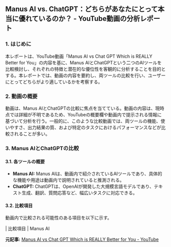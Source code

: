 ## Manus AI vs. ChatGPT：どちらがあなたにとって本当に優れているのか？ - YouTube動画の分析レポート

### 1. はじめに

本レポートは、YouTube動画「Manus AI vs Chat GPT Which is REALLY Better for You」の内容を基に、Manus AIとChatGPTという二つのAIツールを比較検討し、それぞれの特徴と潜在的な優位性を客観的に分析することを目的とする。本レポートでは、動画の内容を要約し、両ツールの比較を行い、ユーザーにとってどちらがより適しているかを考察する。

### 2. 動画の概要

動画は、Manus AIとChatGPTの比較に焦点を当てている。動画の内容は、現時点では詳細が不明であるため、YouTubeの概要欄や動画内で提示される情報に基づいて分析を行う。一般的に、このような比較動画では、両ツールの機能、使いやすさ、出力結果の質、および特定のタスクにおけるパフォーマンスなどが比較されることが多い。

### 3. Manus AIとChatGPTの比較

#### 3.1. 各ツールの概要

* **Manus AI:** Manus AIは、動画内で紹介されているAIツールであり、具体的な機能や用途は動画内で説明されていると推測される。
* **ChatGPT:** ChatGPTは、OpenAIが開発した大規模言語モデルであり、テキスト生成、翻訳、質問応答など、幅広いタスクに対応できる。

#### 3.2. 比較項目

動画内で比較される可能性のある項目を以下に示す。

| 比較項目 | Manus AI 

**元記事:** [Manus AI vs Chat GPT Which is REALLY Better for You - YouTube](https://www.youtube.com/watch?v=5omBTxvHCEA)
